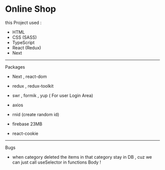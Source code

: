 # Online Shop

this Project used :

- HTML
- CSS (SASS)
- TypeScript
- React (Redux)
- Next

---

Packages

- Next , react-dom
- redux , redux-toolkit
- swr , formik , yup ( For user Login Area)
- axios

- rnid (create random id)
- firebase 23MB
- react-cookie

---

Bugs

- when category deleted the items in that category stay in DB , cuz we can just call useSelector in functions Body !
